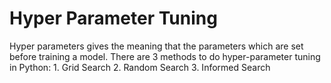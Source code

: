 <h1>Hyper Parameter Tuning</h1>

Hyper parameters gives the meaning that the parameters which are set before training a model. There are 3 methods to do hyper-parameter tuning in Python:
          1. Grid Search
          2. Random Search
          3. Informed Search
